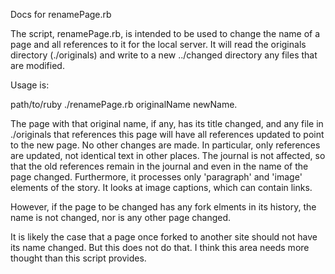 <html><body>

<p>Docs for renamePage.rb</p>


<p>The script, renamePage.rb, is intended to be used to change the name of a page and all references to it for the local server. It will read the originals directory (./originals) and write to a new ../changed directory any files that are modified. </p>

<p>Usage is: </p>

<p>path/to/ruby ./renamePage.rb originalName newName. </p>

<p>The page with that original name, if any, has its title changed, and any file in ./originals that references this page will have all references updated to point to the new page. No other changes are made. In particular, only references are updated, not identical text in other places. The journal is not affected, so that the old references remain in the journal and even in the name of the page changed. Furthermore, it processes only 'paragraph'  and 'image' elements of the story. It looks at image captions, which can contain links. </p>

<p> However, if the page to be changed has any fork elments in its history, the name is not changed, nor is any other page changed.</p>

<p> It is likely the case that a page once forked to another site should not have its name changed. But this does not do that. I think this area needs more thought than this script provides.</b>

</body></html>